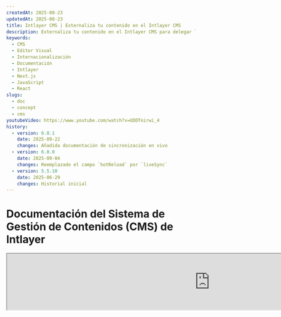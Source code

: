 ```yaml
---
createdAt: 2025-08-23
updatedAt: 2025-08-23
title: Intlayer CMS | Externaliza tu contenido en el Intlayer CMS
description: Externaliza tu contenido en el Intlayer CMS para delegar la gestión de tu contenido a tu equipo.
keywords:
  - CMS
  - Editor Visual
  - Internacionalización
  - Documentación
  - Intlayer
  - Next.js
  - JavaScript
  - React
slugs:
  - doc
  - concept
  - cms
youtubeVideo: https://www.youtube.com/watch?v=UDDTnirwi_4
history:
  - version: 6.0.1
    date: 2025-09-22
    changes: Añadida documentación de sincronización en vivo
  - version: 6.0.0
    date: 2025-09-04
    changes: Reemplazado el campo `hotReload` por `liveSync`
  - version: 5.5.10
    date: 2025-06-29
    changes: Historial inicial
---
```


# Documentación del Sistema de Gestión de Contenidos (CMS) de Intlayer

<iframe title="Editor Visual + CMS para tu Aplicación Web: Explicación de Intlayer" class="m-auto aspect-[16/9] w-full overflow-hidden rounded-lg border-0" allow="autoplay; gyroscope;" loading="lazy" width="1080" height="auto" src="https://www.youtube.com/embed/UDDTnirwi_4?autoplay=0&amp;origin=http://intlayer.org&amp;controls=0&amp;rel=1"/>

El CMS de Intlayer es una aplicación que te permite externalizar el contenido de un proyecto Intlayer.

Para ello, Intlayer introduce el concepto de 'diccionarios distantes'.

![Interfaz del CMS de Intlayer](https://github.com/aymericzip/intlayer/blob/main/docs/assets/CMS.png)

## Entendiendo los diccionarios distantes

Intlayer diferencia entre diccionarios 'locales' y 'distantes'.

- Un diccionario 'local' es un diccionario que se declara en tu proyecto Intlayer. Como el archivo de declaración de un botón, o tu barra de navegación. Externalizar tu contenido no tiene sentido en este caso porque se supone que este contenido no debe cambiar con frecuencia.

- Un diccionario 'distante' es un diccionario que se gestiona a través del CMS de Intlayer. Puede ser útil para permitir que tu equipo gestione el contenido directamente en tu sitio web, y también tiene como objetivo utilizar funciones de pruebas A/B y optimización automática para SEO.

## Editor visual vs CMS

El editor [Intlayer Visual](https://github.com/aymericzip/intlayer/blob/main/docs/docs/es/intlayer_visual_editor.md) es una herramienta que te permite gestionar tu contenido en un editor visual para diccionarios locales. Una vez que se realiza un cambio, el contenido será reemplazado en la base de código. Eso significa que la aplicación se reconstruirá y la página se recargará para mostrar el nuevo contenido.

En contraste, el CMS de Intlayer es una herramienta que te permite gestionar tu contenido en un editor visual para diccionarios distantes. Una vez que se realiza un cambio, el contenido **no** afectará tu base de código. Y el sitio web mostrará automáticamente el contenido modificado.

## Integración

Para más detalles sobre cómo instalar el paquete, consulta la sección correspondiente a continuación:

### Integración con Next.js

Para la integración con Next.js, consulta la [guía de configuración](https://github.com/aymericzip/intlayer/blob/main/docs/docs/es/intlayer_with_nextjs_15.md).

### Integración con Create React App

Para la integración con Create React App, consulta la [guía de configuración](https://github.com/aymericzip/intlayer/blob/main/docs/docs/es/intlayer_with_create_react_app.md).

### Integración con Vite + React

Para la integración con Vite + React, consulta la [guía de configuración](https://github.com/aymericzip/intlayer/blob/main/docs/docs/es/intlayer_with_vite+react.md).

## Configuración

En tu archivo de configuración de Intlayer, puedes personalizar los ajustes del CMS:

```typescript fileName="intlayer.config.ts" codeFormat="typescript"
import type { IntlayerConfig } from "intlayer";

const config: IntlayerConfig = {
  // ... otras configuraciones
  editor: {
    /**
     * Requerido
     *
     * La URL de la aplicación.
     * Esta es la URL a la que apunta el editor visual.
     */
    applicationURL: process.env.INTLAYER_APPLICATION_URL,

    /**
     * Requerido
     *
     * El ID de cliente y el secreto de cliente son necesarios para habilitar el editor.
     * Permiten identificar al usuario que está editando el contenido.
     * Se pueden obtener creando un nuevo cliente en el Panel de Intlayer - Proyectos (https://intlayer.org/dashboard/projects).
     * clientId: process.env.INTLAYER_CLIENT_ID,
     * clientSecret: process.env.INTLAYER_CLIENT_SECRET,
     */
    clientId: process.env.INTLAYER_CLIENT_ID,
    clientSecret: process.env.INTLAYER_CLIENT_SECRET,

    /**
     * Opcional
     *
     * En caso de que esté alojando el Intlayer CMS por su cuenta, puede configurar la URL del CMS.
     *
     * La URL del Intlayer CMS.
     * Por defecto, está configurada a https://intlayer.org
     */
    cmsURL: process.env.INTLAYER_CMS_URL,

    /**
     * Opcional
     *
     * En caso de que esté alojando el Intlayer CMS por su cuenta, puede configurar la URL del backend.
     *
     * La URL del Intlayer CMS.
     * Por defecto, está configurada a https://back.intlayer.org
     */
    backendURL: process.env.INTLAYER_BACKEND_URL,
  },
};

export default config;
```

```javascript fileName="intlayer.config.mjs" codeFormat="esm"
/** @type {import('intlayer').IntlayerConfig} */
const config = {
  // ... otras configuraciones
  editor: {
    /**
     * Requerido
     *
     * La URL de la aplicación.
     * Esta es la URL a la que apunta el editor visual.
     */
    applicationURL: process.env.INTLAYER_APPLICATION_URL,

    /**
     * Requerido
     *
     * El ID de cliente y el secreto de cliente son necesarios para habilitar el editor.
     * Permiten identificar al usuario que está editando el contenido.
     * Se pueden obtener creando un nuevo cliente en el Panel de Intlayer - Proyectos (https://intlayer.org/dashboard/projects).
     * clientId: process.env.INTLAYER_CLIENT_ID,
     * clientSecret: process.env.INTLAYER_CLIENT_SECRET,
     */
    clientId: process.env.INTLAYER_CLIENT_ID,
    clientSecret: process.env.INTLAYER_CLIENT_SECRET,

    /**
     * Opcional
     *
     * En caso de que esté alojando el Intlayer CMS por su cuenta, puede configurar la URL del CMS.
     *
     * La URL del CMS de Intlayer.
     * Por defecto, está configurada a https://intlayer.org
     */
    cmsURL: process.env.INTLAYER_CMS_URL,

    /**
     * Opcional
     *
     * En caso de que estés alojando el CMS de Intlayer por tu cuenta, puedes configurar la URL del backend.
     *
     * La URL del CMS de Intlayer.
     * Por defecto, está configurada a https://back.intlayer.org
     */
    backendURL: process.env.INTLAYER_BACKEND_URL,
  },
};

export default config;
```

```javascript fileName="intlayer.config.cjs" codeFormat="commonjs"
/** @type {import('intlayer').IntlayerConfig} */
const config = {
  // ... otras configuraciones
  editor: {
    /**
     * Requerido
     *
     * La URL de la aplicación.
     * Esta es la URL a la que apunta el editor visual.
     */
    applicationURL: process.env.INTLAYER_APPLICATION_URL,

    /**
     * Requerido
     *
     * El ID de cliente y el secreto de cliente son necesarios para habilitar el editor.
     * Permiten identificar al usuario que está editando el contenido.
     * Se pueden obtener creando un nuevo cliente en el Panel de Intlayer - Proyectos (https://intlayer.org/dashboard/projects).
     * clientId: process.env.INTLAYER_CLIENT_ID,
     * clientSecret: process.env.INTLAYER_CLIENT_SECRET,
     */
    clientId: process.env.INTLAYER_CLIENT_ID,
    clientSecret: process.env.INTLAYER_CLIENT_SECRET,

    /**
     * Opcional
     *
     * En caso de que estés alojando el CMS de Intlayer por tu cuenta, puedes configurar la URL del CMS.
     *
     * La URL del CMS de Intlayer.
     * Por defecto, está configurada a https://intlayer.org
     */
    cmsURL: process.env.INTLAYER_CMS_URL,

    /**
     * Opcional
     *
     * En caso de que estés alojando el Intlayer CMS por tu cuenta, puedes configurar la URL del backend.
     *
     * La URL del Intlayer CMS.
     * Por defecto, está configurada en https://back.intlayer.org
     */
    backendURL: process.env.INTLAYER_BACKEND_URL,
  },
};

module.exports = config;
```

> Si no tienes un ID de cliente y un secreto de cliente, puedes obtenerlos creando un nuevo cliente en el [Panel de Intlayer - Proyectos](https://intlayer.org/dashboard/projects).

> Para ver todos los parámetros disponibles, consulta la [documentación de configuración](https://github.com/aymericzip/intlayer/blob/main/docs/docs/es/configuration.md).

## Uso del CMS

### Enviar tu configuración

Para configurar el Intlayer CMS, puedes usar los comandos del [intlayer CLI](https://github.com/aymericzip/intlayer/tree/main/docs/es/intlayer_cli.md).

```bash
npx intlayer config push
```

> Si usas variables de entorno en tu archivo de configuración `intlayer.config.ts`, puedes especificar el entorno deseado usando el argumento `--env`:

```bash
npx intlayer config push --env production
```

Este comando sube tu configuración al Intlayer CMS.

### Subir un diccionario

Para transformar tus diccionarios de localización en un diccionario remoto, puedes usar los comandos del [intlayer CLI](https://github.com/aymericzip/intlayer/tree/main/docs/es/intlayer_cli.md).

```bash
npx intlayer dictionary push -d my-first-dictionary-key
```

> Si usas variables de entorno en tu archivo de configuración `intlayer.config.ts`, puedes especificar el entorno deseado usando el argumento `--env`:

```bash
npx intlayer dictionary push -d my-first-dictionary-key --env production
```

Este comando sube tus diccionarios de contenido inicial, haciéndolos disponibles para su obtención y edición asíncrona a través de la plataforma Intlayer.

### Editar el diccionario

Luego podrás ver y gestionar tu diccionario en el [Intlayer CMS](https://intlayer.org/dashboard/content).

## Sincronización en vivo

La sincronización en vivo permite que tu aplicación refleje los cambios de contenido del CMS en tiempo de ejecución. No se requiere reconstrucción ni redepliegue. Cuando está habilitada, las actualizaciones se transmiten a un servidor de sincronización en vivo que actualiza los diccionarios que tu aplicación lee.

> Live Sync requiere una conexión continua al servidor y está disponible en el plan enterprise.

Habilita Live Sync actualizando tu configuración de Intlayer:

```typescript fileName="intlayer.config.ts" codeFormat="typescript"
import type { IntlayerConfig } from "intlayer";

const config: IntlayerConfig = {
  // ... otras configuraciones
  editor: {
    /**
     * Habilita la recarga en caliente de las configuraciones de localización cuando se detectan cambios.
     * Por ejemplo, cuando se añade o actualiza un diccionario, la aplicación actualiza
     * el contenido mostrado en la página.
     *
     * Debido a que la recarga en caliente requiere una conexión continua al servidor,
     * solo está disponible para clientes del plan `enterprise`.
     *
     * Por defecto: false
     */
    liveSync: true,
  },
  build: {
    /**
     * Controla cómo se importan los diccionarios:
     *
     * - "live": Los diccionarios se obtienen dinámicamente usando la API de Live Sync.
     *   Reemplaza useIntlayer por useDictionaryDynamic.
     *
     * Nota: El modo live usa la API de Live Sync para obtener los diccionarios. Si la llamada a la API
     * falla, los diccionarios se importan dinámicamente.
     * Nota: Solo los diccionarios con contenido remoto y la bandera "live" usan el modo live.
     * Los demás usan el modo dinámico para mejorar el rendimiento.
     */
    importMode: "live",
  },
};

export default config;
```

```javascript fileName="intlayer.config.mjs" codeFormat="esm"
/** @type {import('intlayer').IntlayerConfig} */
const config = {
  // ... otras configuraciones
  editor: {
    /**
     * Habilita la recarga en caliente de las configuraciones de localización cuando se detectan cambios.
     * Por ejemplo, cuando se añade o actualiza un diccionario, la aplicación actualiza
     * el contenido mostrado en la página.
     *
     * Debido a que la recarga en caliente requiere una conexión continua con el servidor,
     * solo está disponible para clientes del plan `enterprise`.
     *
     * Por defecto: false
     */
    liveSync: true,
  },
  build: {
    /**
     * Controla cómo se importan los diccionarios:
     *
     * - "live": Los diccionarios se obtienen dinámicamente usando la API de Live Sync.
     *   Reemplaza useIntlayer por useDictionaryDynamic.
     *
     * Nota: El modo live usa la API de Live Sync para obtener los diccionarios. Si la llamada a la API
     * falla, los diccionarios se importan dinámicamente.
     * Nota: Solo los diccionarios con contenido remoto y la bandera "live" usan el modo en vivo.
     * Otros usan el modo dinámico para mejorar el rendimiento.
     */
    importMode: "live",
  },
};

export default config;
```

```javascript fileName="intlayer.config.cjs" codeFormat="commonjs"
/** @type {import('intlayer').IntlayerConfig} */
const config = {
  // ... otras configuraciones
  editor: {
    /**
     * Habilita la recarga en caliente de las configuraciones de localización cuando se detectan cambios.
     * Por ejemplo, cuando se añade o actualiza un diccionario, la aplicación actualiza
     * el contenido mostrado en la página.
     *
     * Debido a que la recarga en caliente requiere una conexión continua con el servidor,
     * solo está disponible para clientes del plan `enterprise`.
     *
     * Por defecto: false
     */
    liveSync: true,

    /**
     * El puerto del servidor Live Sync.
     *
     * Predeterminado: 4000
     */
    liveSyncPort: 4000,

    /**
     * La URL del servidor Live Sync.
     *
     * Predeterminado: http://localhost:{liveSyncPort}
     */
    liveSyncURL: "https://live.example.com",
  },
  build: {
    /**
     * Controla cómo se importan los diccionarios:
     *
     * - "live": Los diccionarios se obtienen dinámicamente usando la API de Live Sync.
     *   Reemplaza useIntlayer por useDictionaryDynamic.
     *
     * Nota: El modo en vivo usa la API de Live Sync para obtener los diccionarios. Si la llamada a la API
     * falla, los diccionarios se importan dinámicamente.
     * Nota: Solo los diccionarios con contenido remoto y la bandera "live" usan el modo en vivo.
     * Otros usan el modo dinámico para mejorar el rendimiento.
     */
    importMode: "live",
  },
};

module.exports = config;
```

Inicie el servidor Live Sync para envolver su aplicación:

Ejemplo usando Next.js:

```json5 fileName="package.json"
{
  "scripts": {
    // ... otros scripts
    "build": "next build",
    "dev": "next dev",
    "start": "npx intlayer live --process 'next start'",
  },
}
```

Ejemplo usando Vite:

```json5 fileName="package.json"
{
  "scripts": {
    // ... otros scripts
    "build": "vite build",
    "dev": "vite dev",
    "start": "npx intlayer live --process 'vite start'",
  },
}
```

El servidor Live Sync envuelve su aplicación y aplica automáticamente el contenido actualizado a medida que llega.

Para recibir notificaciones de cambios desde el CMS, el servidor Live Sync mantiene una conexión SSE con el backend. Cuando el contenido cambia en el CMS, el backend envía la actualización al servidor Live Sync, que escribe los nuevos diccionarios. Su aplicación reflejará la actualización en la siguiente navegación o recarga del navegador, sin necesidad de reconstrucción.

Diagrama de flujo (CMS/Backend -> Servidor Live Sync -> Servidor de Aplicación -> Frontend):

![Esquema de lógica de Live Sync](https://github.com/aymericzip/intlayer/blob/main/docs/assets/live_sync_logic_schema.svg)

Cómo funciona:

![Esquema de flujo Live Sync CMS/Backend/Servidor Live Sync/Servidor de Aplicación/Frontend](https://github.com/aymericzip/intlayer/blob/main/docs/assets/live_sync_flow_scema.svg)

### Flujo de trabajo de desarrollo (local)

docs/ko/intlayer_CMS.md

- En desarrollo, todos los diccionarios remotos se obtienen cuando la aplicación se inicia, para que puedas probar actualizaciones rápidamente.
- Para probar Live Sync localmente con Next.js, envuelve tu servidor de desarrollo:

```json5 fileName="package.json"
{
  "scripts": {
    // ... otros scripts
    "dev": "npx intlayer live --process 'next dev'",
    // "dev": "npx intlayer live --process 'vite dev'", // Para Vite
  },
}
```

Habilita la optimización para que Intlayer aplique las transformaciones de importación en vivo durante el desarrollo:

```typescript fileName="intlayer.config.ts" codeFormat="typescript"
import type { IntlayerConfig } from "intlayer";

const config: IntlayerConfig = {
  editor: {
    applicationURL: "http://localhost:5173",
    liveSyncURL: "http://localhost:4000",
    liveSync: true,
  },
  build: {
    optimize: true,
    importMode: "live",
  },
};

export default config;
```

```javascript fileName="intlayer.config.mjs" codeFormat="esm"
/** @type {import('intlayer').IntlayerConfig} */
const config = {
  editor: {
    applicationURL: "http://localhost:5173",
    liveSyncURL: "http://localhost:4000",
    liveSync: true,
  },
  build: {
    optimize: true,
    importMode: "live",
  },
};

export default config;
```

```javascript fileName="intlayer.config.cjs" codeFormat="commonjs"
/** @type {import('intlayer').IntlayerConfig} */
const config = {
  editor: {
    applicationURL: "http://localhost:5173",
    liveSyncURL: "http://localhost:4000",
    liveSync: true,
  },
  build: {
    optimize: true,
    importMode: "live",
  },
};

module.exports = config;
```

Esta configuración envuelve tu servidor de desarrollo con el servidor Live Sync, obtiene los diccionarios remotos al iniciar y transmite actualizaciones desde el CMS vía SSE. Actualiza la página para ver los cambios.

Notas y restricciones:

- Añade el origen de live sync a la política de seguridad de tu sitio (CSP). Asegúrate de que la URL de live sync esté permitida en `connect-src` (y en `frame-ancestors` si es relevante).
- Live Sync no funciona con salida estática. Para Next.js, la página debe ser dinámica para recibir actualizaciones en tiempo de ejecución (por ejemplo, usa `generateStaticParams`, `generateMetadata`, `getServerSideProps` o `getStaticProps` adecuadamente para evitar restricciones de solo estático).

Esta configuración envuelve tu servidor de desarrollo con el servidor Live Sync, obtiene diccionarios remotos al iniciar y transmite actualizaciones desde el CMS vía SSE. Actualiza la página para ver los cambios.

Notas y restricciones:

- Añade el origen de live sync a la política de seguridad de tu sitio (CSP). Asegúrate de que la URL de live sync esté permitida en `connect-src` (y en `frame-ancestors` si es relevante).
- Live Sync no funciona con salida estática. Para Next.js, la página debe ser dinámica para recibir actualizaciones en tiempo de ejecución (por ejemplo, usa `generateStaticParams`, `generateMetadata`, `getServerSideProps` o `getStaticProps` adecuadamente para evitar restricciones de solo estático).
- La URL de la aplicación debe coincidir con la que configuraste en la configuración del editor (`applicationURL`).
- La URL del CMS

- Asegúrate de que la configuración del proyecto se haya enviado al CMS de Intlayer.

- El editor visual utiliza un iframe para mostrar tu sitio web. Asegúrate de que la Política de Seguridad de Contenidos (CSP) de tu sitio web permita la URL del CMS como `frame-ancestors` ('https://intlayer.org' por defecto). Revisa la consola del editor para cualquier error.
